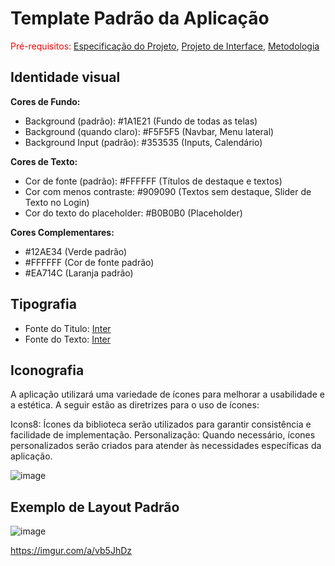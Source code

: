 # Template Padrão da Aplicação

<span style="color:red">Pré-requisitos: <a href="2-Especificação do Projeto.md"> Especificação do Projeto</a></span>, <a href="3-Projeto de Interface.md"> Projeto de Interface</a>, <a href="4-Metodologia.md"> Metodologia</a>

  ## Identidade visual
  
  **Cores de Fundo:**
  - Background (padrão): #1A1E21 (Fundo de todas as telas)
  - Background (quando claro): #F5F5F5 (Navbar, Menu lateral)
  - Background Input (padrão): #353535 (Inputs, Calendário)
  
  **Cores de Texto:**
  - Cor de fonte (padrão): #FFFFFF (Títulos de destaque e textos)
  - Cor com menos contraste: #909090 (Textos sem destaque, Slider de Texto no Login)
  - Cor do texto do placeholder: #B0B0B0 (Placeholder)

  **Cores Complementares:**
  
  - #12AE34 (Verde padrão)
  - #FFFFFF (Cor de fonte padrão)
  - #EA714C (Laranja padrão)
    
  ## Tipografia

  - Fonte do Titulo: [Inter](https://discord.com/channels/1079467994255736973/1079467994742259736/1230249743800729641)
  - Fonte do Texto: [Inter](https://discord.com/channels/1079467994255736973/1079467994742259736/1230249743800729641)

  ## Iconografia
 
  A aplicação utilizará uma variedade de ícones para melhorar a usabilidade e a estética. A seguir estão as diretrizes para o uso de ícones:
  
  Icons8: Ícones da biblioteca serão utilizados para garantir consistência e facilidade de implementação.
  Personalização: Quando necessário, ícones personalizados serão criados para atender às necessidades específicas da aplicação.

  ![image](https://github.com/ICEI-PUCMinas-PSG-SI-TI/icei-pucminas-psg-ads-ti-tiam-2024-1-nordus/assets/116588995/7d156b2f-fc82-4390-ab03-83ab50aae48f)

  ## Exemplo de Layout Padrão

  ![image](https://github.com/ICEI-PUCMinas-PSG-SI-TI/icei-pucminas-psg-ads-ti-tiam-2024-1-nordus/assets/116588995/dc265edf-58cd-49ea-a2a0-af2590844617)
  
  https://imgur.com/a/vb5JhDz
